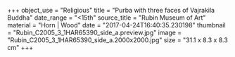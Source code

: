+++
object_use = "Religious"
title = "Purba with three faces of Vajrakila Buddha"
date_range = "<15th"
source_title = "Rubin Museum of Art"
material = "Horn | Wood"
date = "2017-04-24T16:40:35.230198"
thumbnail = "Rubin_C2005_3_1HAR65390_side_a.preview.jpg"
image = "Rubin_C2005_3_1HAR65390_side_a.2000x2000.jpg"
size = "31.1 x 8.3 x 8.3 cm"
+++
